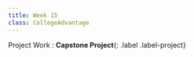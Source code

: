 ```yaml
---
title: Week 15
class: CollegeAdvantage
---
```



Project Work
: **Capstone Project**{: .label .label-project} 
